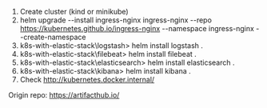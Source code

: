 1. Create cluster (kind or minikube)
2. helm upgrade --install ingress-nginx ingress-nginx --repo https://kubernetes.github.io/ingress-nginx --namespace ingress-nginx --create-namespace
3. k8s-with-elastic-stack\logstash> helm install logstash .
4. k8s-with-elastic-stack\filebeat> helm install filebeat .
5. k8s-with-elastic-stack\elasticsearch> helm install elasticsearch .
6. k8s-with-elastic-stack\kibana> helm install kibana .
7. Check http://kubernetes.docker.internal/


Origin repo: https://artifacthub.io/
